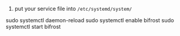 1. put your service file into `/etc/systemd/system/`

sudo systemctl daemon-reload
sudo systemctl enable bifrost
sudo systemctl start bifrost
